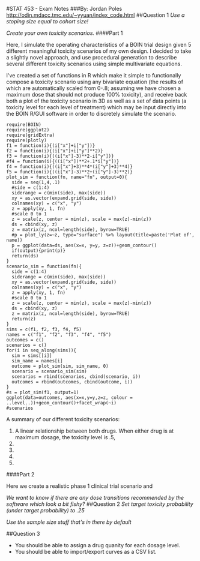 #STAT 453 - Exam Notes
###By: Jordan Poles
http://odin.mdacc.tmc.edu/~yyuan/index_code.html
##Question 1
_Use a stoping size equal to cohort size!_

_Create your own  toxicity scenarios._
####Part 1

Here, I simulate the operating characteristics of a BOIN trial design given 5 different meaningful toxicity scenarios of my own design. I decided to take a slightly novel approach, and use procedural generation to describe several different toxicity scenarios using simple multivariate equations.

I've created a set of functions in R which make it simple to functionally compose a toxicity scenario using any bivariate equation (the results of which are automatically scaled from 0-.8; assuming we have chosen a maximum dose that should not produce 100% toxicity), and receive back both a plot of the toxicity scenario in 3D as well as a set of data points (a toxicity level for each level of treatment) which may be input directly into the BOIN R/GUI software in order to discretely simulate the scenario.   

```{r, echo=FALSE}
require(BOIN)
require(ggplot2)
require(gridExtra)
require(plotly)
f1 = function(i){(i["x"]+i["y"])}
f2 = function(i){(i["x"]+i["y"]**2)}
f3 = function(i){((i["x"]-3)**2-i["y"])}
#f4 = function(i){((i["x"])**2+.1*i["y"])}
f4 = function(i){((i["x"]+3)**4*(i["y"]+3)**4)}
f5 = function(i){((i["x"]-3)**2+(i["y"]-3)**2)}
plot_sim = function(fn, name="fn", output=0){
  side = seq(1,4,.1)
  #side = c(1:4)
  siderange = c(min(side), max(side))
  xy = as.vector(expand.grid(side, side))
  colnames(xy) = c("x", "y")
  z = apply(xy, 1, fn)
  #scale 0 to 1
  z = scale(z, center = min(z), scale = max(z)-min(z))
  ds = cbind(xy, z)
  z = matrix(z, ncol=length(side), byrow=TRUE)
  #p = plot_ly(z=~z, type="surface") %>% layout(title=paste('Plot of', name))
  p = ggplot(data=ds, aes(x=x, y=y, z=z))+geom_contour()
  if(output){print(p)}
  return(ds)
}
scenario_sim = function(fn){
  side = c(1:4)
  siderange = c(min(side), max(side))
  xy = as.vector(expand.grid(side, side))
  colnames(xy) = c("x", "y")
  z = apply(xy, 1, fn)
  #scale 0 to 1
  z = scale(z, center = min(z), scale = max(z)-min(z))
  ds = cbind(xy, z)
  z = matrix(z, ncol=length(side), byrow=TRUE)
  return(z)
}
sims = c(f1, f2, f3, f4, f5)
names = c("f1", "f2", "f3", "f4", "f5")
outcomes = c()
scenarios = c()
for(i in seq_along(sims)){
  sim = sims[[i]]
  sim_name = names[i]
  outcome = plot_sim(sim, sim_name, 0)
  scenario = scenario_sim(sim)
  scenarios = rbind(scenarios, cbind(scenario, i))
  outcomes = rbind(outcomes, cbind(outcome, i))
}
#s = plot_sim(f1, output=1)
ggplot(data=outcomes, aes(x=x,y=y,z=z, colour = ..level..))+geom_contour()+facet_wrap(~i)
#scenarios
```

A summary of our different toxicity scenarios:
1) A linear relationship between both drugs. When either drug is at maximum dosage, the toxicity level is .5,
2)
3)
4)
5)

####Part 2

Here we create a realistic phase 1 clinical trial scenario and

_We want to know if there are any dose transitions recommended by the software which look a bit fishy?_
##Question 2
_Set target toxicity probability (under target probability) to .25_

_Use the sample size stuff that's in there by default_

##Question 3
- You should be able to assign a drug quanity for each dosage level.
- You should be able to import/export curves as a CSV list.
